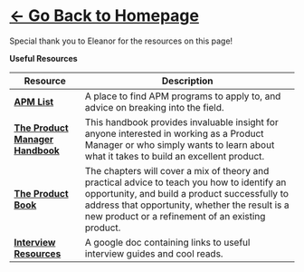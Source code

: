 # [<- Go Back to Homepage](home.md)

Special thank you to Eleanor for the resources on this page!

**Useful Resources**

| **Resource** | **Description** |
| --- | --- |
| [**APM List**](https://apmlist.com/) | A place to find APM programs to apply to, and advice on breaking into the field. |
| [**The Product Manager Handbook**](https://drive.google.com/file/d/16qP2vkVuP_WhOgAKCkCntzpr_vWlcb_y/view) | This handbook provides invaluable insight for anyone interested in working as a Product Manager or who simply wants to learn about what it takes to build an excellent product. |
| [**The Product Book**](https://drive.google.com/file/d/1aVO9UyY15bs9fAy5Xc6vlCAv4XUT7bMX/view) | The chapters will cover a mix of theory and practical advice to teach you how to identify an opportunity, and build a product successfully to address that opportunity, whether the result is a new product or a refinement of an existing product. |
| [**Interview Resources**](https://docs.google.com/document/d/1DxaC3d4QmOaor2810tWQPi5Ws9ISHdcAxWCxI-Kc-cA/edit) | A google doc containing links to useful interview guides and cool reads. |